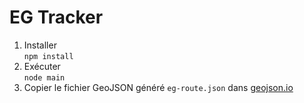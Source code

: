 # EG Tracker

1. Installer  
`npm install` 
2. Exécuter  
`node main`
3. Copier le fichier GeoJSON généré `eg-route.json` dans [geojson.io](http://geojson.io/)